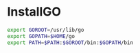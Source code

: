 # InstallGO

```bash
export GOROOT=/usr/lib/go
export GOPATH=$HOME/go
export PATH=$PATH:$GOROOT/bin:$GOPATH/bin
```
